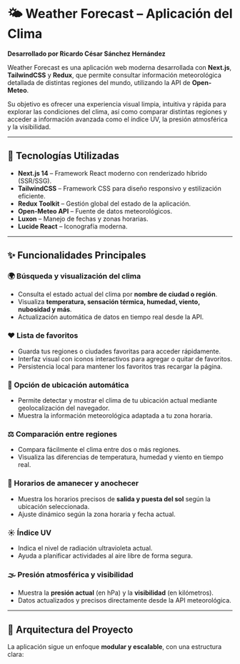 # 🌤️ Weather Forecast – Aplicación del Clima

**Desarrollado por Ricardo César Sánchez Hernández**

Weather Forecast es una aplicación web moderna desarrollada con **Next.js**, **TailwindCSS** y **Redux**, que permite consultar información meteorológica detallada de distintas regiones del mundo, utilizando la API de **Open-Meteo**.

Su objetivo es ofrecer una experiencia visual limpia, intuitiva y rápida para explorar las condiciones del clima, así como comparar distintas regiones y acceder a información avanzada como el índice UV, la presión atmosférica y la visibilidad.

---

## 🚀 Tecnologías Utilizadas

- **Next.js 14** – Framework React moderno con renderizado híbrido (SSR/SSG).  
- **TailwindCSS** – Framework CSS para diseño responsivo y estilización eficiente.  
- **Redux Toolkit** – Gestión global del estado de la aplicación.  
- **Open-Meteo API** – Fuente de datos meteorológicos.  
- **Luxon** – Manejo de fechas y zonas horarias.  
- **Lucide React** – Iconografía moderna.  

---

## ✨ Funcionalidades Principales

### 🌍 Búsqueda y visualización del clima
- Consulta el estado actual del clima por **nombre de ciudad o región**.  
- Visualiza **temperatura, sensación térmica, humedad, viento, nubosidad y más**.  
- Actualización automática de datos en tiempo real desde la API.  

### ❤️ Lista de favoritos
- Guarda tus regiones o ciudades favoritas para acceder rápidamente.  
- Interfaz visual con iconos interactivos para agregar o quitar de favoritos.  
- Persistencia local para mantener los favoritos tras recargar la página.  

### 📍 Opción de ubicación automática
- Permite detectar y mostrar el clima de tu ubicación actual mediante geolocalización del navegador.  
- Muestra la información meteorológica adaptada a tu zona horaria.  

### ⚖️ Comparación entre regiones
- Compara fácilmente el clima entre dos o más regiones.  
- Visualiza las diferencias de temperatura, humedad y viento en tiempo real.  

### 🌅 Horarios de amanecer y anochecer
- Muestra los horarios precisos de **salida y puesta del sol** según la ubicación seleccionada.  
- Ajuste dinámico según la zona horaria y fecha actual.  

### ☀️ Índice UV
- Indica el nivel de radiación ultravioleta actual.  
- Ayuda a planificar actividades al aire libre de forma segura.  

### 🌫️ Presión atmosférica y visibilidad
- Muestra la **presión actual** (en hPa) y la **visibilidad** (en kilómetros).  
- Datos actualizados y precisos directamente desde la API meteorológica.  

---

## 🧠 Arquitectura del Proyecto

La aplicación sigue un enfoque **modular y escalable**, con una estructura clara:


